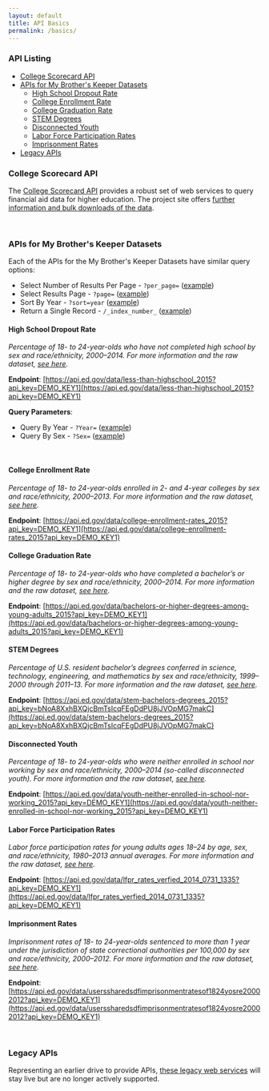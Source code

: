 ```yaml
---
layout: default
title: API Basics
permalink: /basics/
---
```


### API Listing

* [College Scorecard API](#college-scorecard-api)  
* [APIs for My Brother's Keeper Datasets](#apis-for-my-brothers-keeper-datasets)
  * [High School Dropout Rate](#high-school-dropout-rate)  
  * [College Enrollment Rate](#college-enrollment-rate)  
  * [College Graduation Rate](#college-graduation-rate)  
  * [STEM Degrees](#stem-degrees)  
  * [Disconnected Youth](#disconnected-youth)  
  * [Labor Force Participation Rates](#labor-force-participation-rates)  
  * [Imprisonment Rates](#imprisonment-rates)  
* [Legacy APIs](#legacy-apis)  
  
### College Scorecard API

The [College Scorecard API](https://collegescorecard.ed.gov/data/documentation/) provides a robust set of web services to query financial aid data for higher education.  The project site offers [further information and bulk downloads of the data](https://collegescorecard.ed.gov/data/).  

<br>
  
  
### APIs for My Brother's Keeper Datasets  

Each of the APIs for the My Brother's Keeper Datasets have similar query options:  

* Select Number of Results Per Page - `?per_page=`  ([example](https://api.ed.gov/data/less-than-highschool_2015?api_key=DEMO_KEY1&per_page=30))    
* Select Results Page - `?page=`  ([example](https://api.ed.gov/data/less-than-highschool_2015?api_key=DEMO_KEY1&page=2))  
* Sort By Year - `?sort=year`  ([example](https://api.ed.gov/data/less-than-highschool_2015?api_key=DEMO_KEY1&sort=year))   
* Return a Single Record - `/_index_number_` ([example](https://api.ed.gov/data/less-than-highschool_2015/15?api_key=DEMO_KEY1))  


#### High School Dropout Rate

_Percentage of 18- to 24-year-olds who have not completed high school by sex and race/ethnicity, 2000–2014. For more information and the raw dataset, [see here](http://www2.ed.gov/rschstat/statistics/surveys/mbk/index.html)._

**Endpoint**: [https://api.ed.gov/data/less-than-highschool_2015?api_key=DEMO_KEY1](https://api.ed.gov/data/less-than-highschool_2015?api_key=DEMO_KEY1)

**Query Parameters**:    
* Query By Year - `?Year=`  ([example](https://api.ed.gov/data/less-than-highschool_2015?api_key=DEMO_KEY1&Year=2002))   
* Query By Sex - `?Sex=`  ([example](https://api.ed.gov/data/less-than-highschool_2015?api_key=DEMO_KEY1&Sex=Female))    

<br>

#### College Enrollment Rate

_Percentage of 18- to 24-year-olds enrolled in 2- and 4-year colleges by sex and race/ethnicity, 2000–2013. For more information and the raw dataset, [see here](http://www2.ed.gov/rschstat/statistics/surveys/mbk/index.html)._ 

**Endpoint**: [https://api.ed.gov/data/college-enrollment-rates_2015?api_key=DEMO_KEY1](https://api.ed.gov/data/college-enrollment-rates_2015?api_key=DEMO_KEY1)  

#### College Graduation Rate

_Percentage of 18- to 24-year-olds who have completed a bachelor’s or higher degree by sex and race/ethnicity, 2000–2014. For more information and the raw dataset, [see here](http://www2.ed.gov/rschstat/statistics/surveys/mbk/index.html)._ 

**Endpoint**: [https://api.ed.gov/data/bachelors-or-higher-degrees-among-young-adults_2015?api_key=DEMO_KEY1](https://api.ed.gov/data/bachelors-or-higher-degrees-among-young-adults_2015?api_key=DEMO_KEY1)  


#### STEM Degrees

_Percentage of U.S. resident bachelor’s degrees conferred in science, technology, engineering, and mathematics by sex and race/ethnicity, 1999–2000 through 2011–13. For more information and the raw dataset, [see here](http://www2.ed.gov/rschstat/statistics/surveys/mbk/index.html)._ 

**Endpoint**: [https://api.ed.gov/data/stem-bachelors-degrees_2015?api_key=bNoA8XxhBXQjcBmTsIcqFEgDdPU8jJVOpMG7makC](https://api.ed.gov/data/stem-bachelors-degrees_2015?api_key=bNoA8XxhBXQjcBmTsIcqFEgDdPU8jJVOpMG7makC)  


#### Disconnected Youth

_Percentage of 18- to 24-year-olds who were neither enrolled in school nor working by sex and race/ethnicity, 2000–2014 (so-called disconnected youth). For more information and the raw dataset, [see here](http://www2.ed.gov/rschstat/statistics/surveys/mbk/index.html)._ 

**Endpoint**: [https://api.ed.gov/data/youth-neither-enrolled-in-school-nor-working_2015?api_key=DEMO_KEY1](https://api.ed.gov/data/youth-neither-enrolled-in-school-nor-working_2015?api_key=DEMO_KEY1)  


#### Labor Force Participation Rates

_Labor force participation rates for young adults ages 18–24 by age, sex, and race/ethnicity, 1980–2013 annual averages. For more information and the raw dataset, [see here](http://www2.ed.gov/rschstat/statistics/surveys/mbk/index.html)._ 

**Endpoint**: [https://api.ed.gov/data/lfpr_rates_verfied_2014_0731_1335?api_key=DEMO_KEY1](https://api.ed.gov/data/lfpr_rates_verfied_2014_0731_1335?api_key=DEMO_KEY1)  


#### Imprisonment Rates

_Imprisonment rates of 18- to 24-year-olds sentenced to more than 1 year under the jurisdiction of state correctional authorities per 100,000 by sex and race/ethnicity, 2000–2012. For more information and the raw dataset, [see here](http://www2.ed.gov/rschstat/statistics/surveys/mbk/index.html)._ 

**Endpoint**: [https://api.ed.gov/data/userssharedsdfimprisonmentratesof1824yosre20002012?api_key=DEMO_KEY1](https://api.ed.gov/data/userssharedsdfimprisonmentratesof1824yosre20002012?api_key=DEMO_KEY1)  


<br>

  
### Legacy APIs

Representing an earlier drive to provide APIs, [these legacy web services](https://pages.18f.gov/ED-Developer-Hub/legacy/) will stay live but are no longer actively supported.  
